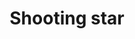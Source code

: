 ---
title: Shooting star
tags: ["shooting", "star", "meteor", "celestial", "astronomy", "wish", "night sky"]
icon: shooting-star
svg: '<svg xmlns="http://www.w3.org/2000/svg" width="24" height="24" fill="none" viewBox="0 0 24 24" stroke-width="1.5" stroke-linecap="round" stroke-linejoin="round" stroke="currentColor"><path d="M12 5.647 9.353 3m.53 6.882L4.058 4.06M5.647 12 3 9.353m5.294 5.294 4.235-2.118 2.118-4.235 2.118 4.235L21 14.647l-4.235 2.118L14.647 21l-2.118-4.235-4.235-2.118Z"/></svg>'
---
